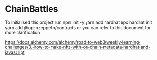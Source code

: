 # ChainBattles

To initialised this project
run npm init -y
yarn add hardhat
npx hardhat init
yarn add @openzeppelin/contracts
or you can refer to this document for more clarification

https://docs.alchemy.com/alchemy/road-to-web3/weekly-learning-challenges/3.-how-to-make-nfts-with-on-chain-metadata-hardhat-and-javascript
